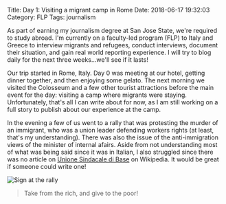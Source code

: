 Title: Day 1: Visiting a migrant camp in Rome
Date: 2018-06-17 19:32:03
Category: FLP
Tags: journalism

As part of earning my journalism degree at San Jose State, we're required to study abroad. I'm currently on a faculty-led program (FLP) to Italy and Greece to interview migrants and refugees, conduct interviews, document their situation, and gain real world reporting experience. I will try to blog daily for the next three weeks...we'll see if it lasts!

Our trip started in Rome, Italy. Day 0 was meeting at our hotel, getting dinner together, and then enjoying some gelato. The next morning we visited the Colosseum and a few other tourist attractions before the main event for the day: visiting a camp where migrants were staying. Unfortunately, that's all I can write about for now, as I am still working on a full story to publish about our experience at the camp.

In the evening a few of us went to a rally that was protesting the murder of an immigrant, who was a union leader defending workers rights (at least, that's my understanding). There was also the issue of the anti-immigration views of the minister of internal afairs. Aside from not understanding most of what was being said since it was in Italian, I also struggled since there was no article on [Unione Sindacale di Base](https://en.wikipedia.org/wiki/Unione_Sindacale_di_Base) on Wikipedia. It would be great if someone could write one!

![Sign at the rally]({filename}/images/Protest_sign_robin_hood.jpg)

<blockquote>Take from the rich, and give to the poor!</blockquote>
